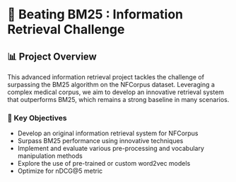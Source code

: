 # 🚀 Beating BM25 : Information Retrieval Challenge


## 📊 Project Overview

This advanced information retrieval project tackles the challenge of surpassing the BM25 algorithm on the NFCorpus dataset. Leveraging a complex medical corpus, we aim to develop an innovative retrieval system that outperforms BM25, which remains a strong baseline in many scenarios.

### 🎯 Key Objectives

- Develop an original information retrieval system for NFCorpus
- Surpass BM25 performance using innovative techniques
- Implement and evaluate various pre-processing and vocabulary manipulation methods
- Explore the use of pre-trained or custom word2vec models
- Optimize for nDCG@5 metric


